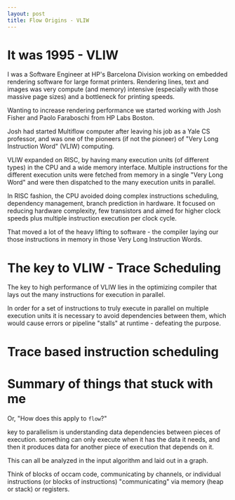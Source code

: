```yaml
---
layout: post
title: Flow Origins - VLIW
--- 
```

# It was 1995 - VLIW

I was a Software Engineer at HP's Barcelona Division working on embedded rendering software
for large format printers. Rendering lines, text and images was very compute (and memory)
intensive (especially with those massive page sizes) and a bottleneck for printing speeds.

Wanting to increase rendering performance we started working with Josh Fisher and
Paolo Faraboschi from HP Labs Boston.

Josh had started Multiflow computer after leaving his job as a Yale CS professor, and was one of the pioneers
(if not the pioneer) of "Very Long Instruction Word" (VLIW) computing.
 
VLIW expanded on RISC, by having many execution units (of different types) in the CPU and a wide memory interface. 
Multiple instructions for the different execution units were fetched from memory in a single "Very Long Word" and 
were then dispatched to the many execution units in parallel.

In RISC fashion, the CPU avoided doing complex instructions scheduling, dependency management, branch prediction in
hardware. It focused on reducing hardware complexity, few transistors and aimed for higher clock speeds plus 
multiple instruction execution per clock cycle.

That moved a lot of the heavy lifting to software - the compiler laying our those instructions in memory in those
Very Long Instruction Words.

# The key to VLIW - Trace Scheduling
The key to high performance of VLIW lies in the optimizing compiler that lays out the 
many instructions for execution in parallel.

In order for a set of instructions to truly execute in parallel on multiple execution units it is necessary
to avoid dependencies between them, which would cause errors or pipeline "stalls" at runtime - defeating the purpose.
 
# Trace based instruction scheduling

# Summary of things that stuck with me
Or, "How does this apply to `flow`?"

key to parallelism is understanding data dependencies between pieces of execution.
something can only execute when it has the data it needs, and then it produces data for another piece of execution
that depends on it.

This can all be analyzed in the input algorithm and laid out in a graph.

Think of blocks of occam code, communicating by channels, or individual instructions (or blocks of instructions)
"communicating" via memory (heap or stack) or registers.